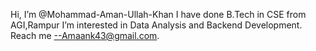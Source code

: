 Hi, I’m @Mohammad-Aman-Ullah-Khan
I have done B.Tech in CSE from AGI,Rampur
I’m interested in Data Analysis and Backend Development.  
Reach me --Amaank43@gmail.com.

<!---
Mohammad-Aman-Ullah-Khan/Mohammad-Aman-Ullah-Khan is a ✨ special ✨ repository because its `README.md` (this file) appears on your GitHub profile.
You can click the Preview link to take a look at your changes.
--->
